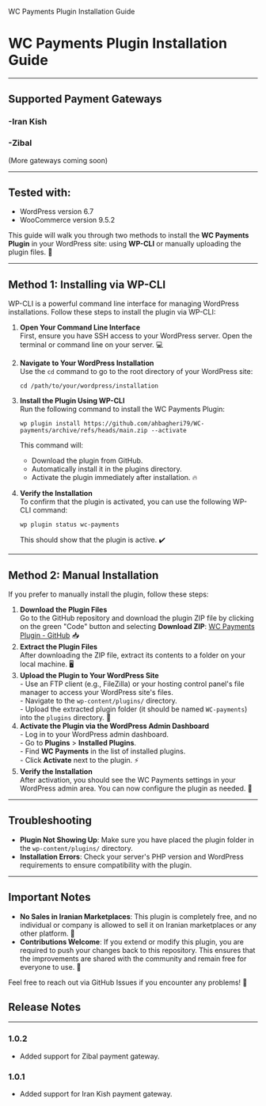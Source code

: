   WC Payments Plugin Installation Guide

# WC Payments Plugin Installation Guide
-------------------------------
## Supported Payment Gateways
### -Iran Kish
### -Zibal
  (More gateways coming soon)

---

## Tested with:
- WordPress version 6.7
- WooCommerce version 9.5.2


This guide will walk you through two methods to install the **WC Payments Plugin** in your WordPress site: using **WP-CLI** or manually uploading the plugin files. 🚀

* * *

Method 1: Installing via WP-CLI
-------------------------------

WP-CLI is a powerful command line interface for managing WordPress installations. Follow these steps to install the plugin via WP-CLI:

1.  **Open Your Command Line Interface**  
    First, ensure you have SSH access to your WordPress server. Open the terminal or command line on your server. 💻
2.  **Navigate to Your WordPress Installation**  
    Use the `cd` command to go to the root directory of your WordPress site:
    
        cd /path/to/your/wordpress/installation
    
3.  **Install the Plugin Using WP-CLI**  
    Run the following command to install the WC Payments Plugin:
    
        wp plugin install https://github.com/ahbagheri79/WC-payments/archive/refs/heads/main.zip --activate
    
    This command will:
    *   Download the plugin from GitHub.
    *   Automatically install it in the plugins directory.
    *   Activate the plugin immediately after installation. 🔥
4.  **Verify the Installation**  
    To confirm that the plugin is activated, you can use the following WP-CLI command:
    
        wp plugin status wc-payments
    
    This should show that the plugin is active. ✔️

* * *

Method 2: Manual Installation
-----------------------------

If you prefer to manually install the plugin, follow these steps:

1.  **Download the Plugin Files**  
    Go to the GitHub repository and download the plugin ZIP file by clicking on the green "Code" button and selecting **Download ZIP**: [WC Payments Plugin - GitHub](https://github.com/ahbagheri79/WC-payments/releases) 📥
2.  **Extract the Plugin Files**  
    After downloading the ZIP file, extract its contents to a folder on your local machine. 🖥️
3.  **Upload the Plugin to Your WordPress Site**  
    \- Use an FTP client (e.g., FileZilla) or your hosting control panel's file manager to access your WordPress site's files.  
    \- Navigate to the `wp-content/plugins/` directory.  
    \- Upload the extracted plugin folder (it should be named `WC-payments`) into the `plugins` directory. 🔧
4.  **Activate the Plugin via the WordPress Admin Dashboard**  
    \- Log in to your WordPress admin dashboard.  
    \- Go to **Plugins** > **Installed Plugins**.  
    \- Find **WC Payments** in the list of installed plugins.  
    \- Click **Activate** next to the plugin. ⚡
5.  **Verify the Installation**  
    After activation, you should see the WC Payments settings in your WordPress admin area. You can now configure the plugin as needed. 🔑

* * *

Troubleshooting
---------------

*   **Plugin Not Showing Up**: Make sure you have placed the plugin folder in the `wp-content/plugins/` directory.
*   **Installation Errors**: Check your server's PHP version and WordPress requirements to ensure compatibility with the plugin.

* * *

Important Notes
---------------

*   **No Sales in Iranian Marketplaces**: This plugin is completely free, and no individual or company is allowed to sell it on Iranian marketplaces or any other platform. 🚫
*   **Contributions Welcome**: If you extend or modify this plugin, you are required to push your changes back to this repository. This ensures that the improvements are shared with the community and remain free for everyone to use. 🤝

Feel free to reach out via GitHub Issues if you encounter any problems! 💬

## Release Notes
---------------
### 1.0.2
- Added support for Zibal payment gateway.
### 1.0.1
- Added support for Iran Kish payment gateway.
